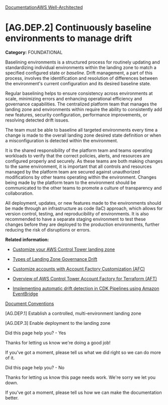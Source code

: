 [Documentation](/index.html)[AWS Well-Architected](devops-guidance.html)

# [AG.DEP.2] Continuously baseline environments to manage drift

**Category:** FOUNDATIONAL

Baselining environments is a structured process for routinely updating and standardizing individual environments within the landing zone to match a specified configured state or *baseline*. Drift management, a part of this process, involves the identification and resolution of differences between the environment's current configuration and its desired baseline state.

Regular baselining helps to ensure consistency across environments at scale, minimizing errors and enhancing operational efficiency and governance capabilities. The centralized platform team that manages the landing zone and environments within require the ability to consistently add new features, security configuration, performance improvements, or resolving detected drift issues.

The team must be able to baseline all targeted environments every time a change is made to the overall landing zone desired state definition or when a misconfiguration is detected within the environment.

It is the shared responsibility of the platform team and teams operating workloads to verify that the correct policies, alerts, and resources are configured properly and securely. As these teams are both making changes to the same environment, it is important that all controls and resources managed by the platform team are secured against unauthorized modifications by other teams operating within the environment. Changes being made by the platform team to the environment should be communicated to the other teams to promote a culture of transparency and collaboration.

All deployment, updates, or new features made to the environments should be made through an infrastructure as code (IaC) approach, which allows for version control, testing, and reproducibility of environments. It is also recommended to have a separate staging environment to test these changes before they are deployed to the production environments, further reducing the risk of disruptions or errors.

**Related information:**

* [Customize your AWS Control Tower landing zone](https://docs.aws.amazon.com/controltower/latest/userguide/customize-landing-zone.html)

* [Types of Landing Zone Governance Drift](https://docs.aws.amazon.com/controltower/latest/userguide/governance-drift.html)

* [Customize accounts with Account Factory Customization (AFC)](https://docs.aws.amazon.com/controltower/latest/userguide/af-customization-page.html)

* [Overview of AWS Control Tower Account Factory for Terraform (AFT)](https://docs.aws.amazon.com/controltower/latest/userguide/aft-overview.html)

* [Implementing automatic drift detection in CDK Pipelines using Amazon EventBridge](https://aws.amazon.com/blogs/devops/implementing-automatic-drift-detection-in-cdk-pipelines-using-amazon-eventbridge)


[Document Conventions](/general/latest/gr/docconventions.html)

\[AG.DEP.1] Establish a controlled, multi-environment landing zone

\[AG.DEP.3] Enable deployment to the landing zone

Did this page help you? - Yes

Thanks for letting us know we're doing a good job!

If you've got a moment, please tell us what we did right so we can do more of it.

Did this page help you? - No

Thanks for letting us know this page needs work. We're sorry we let you down.

If you've got a moment, please tell us how we can make the documentation better.</awsdocs-view></awsui-app-layout>